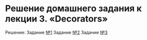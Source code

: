 # Решение домашнего задания к лекции 3. «Decorators»

Решение: 
Задание [№1](https://github.com/SviatoslavZonov/decorator/blob/main/main.py) 
Задание [№2](https://github.com/SviatoslavZonov/decorator/blob/main/main.py)
Задание [№3](https://github.com/SviatoslavZonov/decorator/blob/main/main.py)